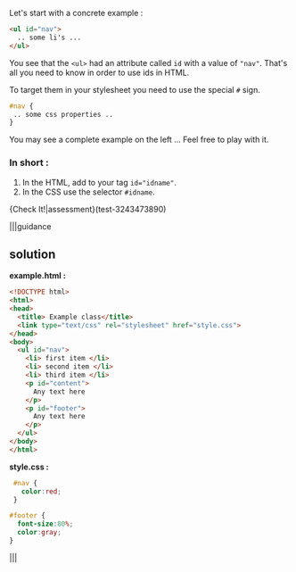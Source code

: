Let's start with a concrete example :

```html
<ul id="nav">
  .. some li's ...
</ul>
```

You see that the `<ul>` had an attribute called `id` with a value of `"nav"`.
That's all you need to know in order to use ids in HTML.

To target them in your stylesheet you need to use the special `#` sign.

```css
#nav {
 .. some css properties ..
}
```

You may see a complete example on the left ... Feel free to play with it.

### In short :

1) In the HTML, add to your tag `id="idname"`.
2) In the CSS use the selector `#idname`.


{Check It!|assessment}(test-3243473890)


|||guidance

## solution

**example.html :**

```html
<!DOCTYPE html>
<html>
<head>
  <title> Example class</title>
  <link type="text/css" rel="stylesheet" href="style.css">
</head>
<body>
  <ul id="nav">
    <li> first item </li>
    <li> second item </li>
    <li> third item </li>
    <p id="content">
      Any text here
    </p>
    <p id="footer">
      Any text here
    </p>
  </ul>
</body>
</html>
```

**style.css :**

```css
 #nav {
   color:red;
 }

#footer {
  font-size:80%;
  color:gray;
}
```

|||

